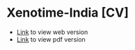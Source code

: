 # Xenotime-India [CV]

- [Link](https://xenotime-india.github.io/resume/) to view web version
- [Link](https://xenotime-india.github.io/resume/CV_SANDEEP_KUMAR.pdf) to view pdf version
